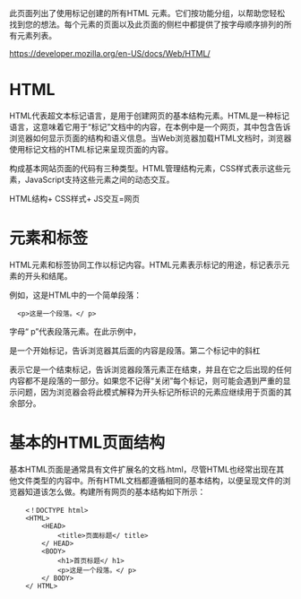此页面列出了使用标记创建的所有HTML 元素。它们按功能分组，以帮助您轻松找到您的想法。每个元素的页面以及此页面的侧栏中都提供了按字母顺序排列的所有元素列表。

https://developer.mozilla.org/en-US/docs/Web/HTML/

# HTML

HTML代表超文本标记语言，是用于创建网页的基本结构元素。HTML是一种标记语言，这意味着它用于“标记”文档中的内容，在本例中是一个网页，其中包含告诉浏览器如何显示页面的结构和语义信息。当Web浏览器加载HTML文档时，浏览器使用标记文档的HTML标记来呈现页面的内容。

构成基本网站页面的代码有三种类型。HTML管理结构元素，CSS样式表示这些元素，JavaScript支持这些元素之间的动态交互。

HTML结构+ CSS样式+ JS交互=网页

# 元素和标签

HTML元素和标签协同工作以标记内容。HTML元素表示标记的用途，标记表示元素的开头和结尾。

例如，这是HTML中的一个简单段落：

      <p>这是一个段落。</ p>
      
字母“ p”代表段落元素。在此示例中，<p>是一个开始标记，告诉浏览器其后面的内容是段落。第二个标记中的斜杠</p>表示它是一个结束标记，告诉浏览器段落元素正在结束，并且在它之后出现的任何内容都不是段落的一部分。如果您不记得“关闭”每个标记，则可能会遇到严重的显示问题，因为浏览器会将此模式解释为开头标记所标识的元素应继续用于页面的其余部分。


# 基本的HTML页面结构
基本HTML页面是通常具有文件扩展名的文档.html，尽管HTML也经常出现在其他文件类型的内容中。所有HTML文档都遵循相同的基本结构，以便呈现文件的浏览器知道该怎么做。构建所有网页的基本结构如下所示：

        <！DOCTYPE html>
        <HTML>
            <HEAD>
                <title>页面标题</ title>
            </ HEAD>
            <BODY>
                <h1>首页标题</ h1>
                <p>这是一个段落。</ p>
            </ BODY>
        </ HTML>
        
